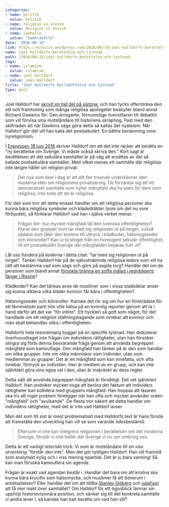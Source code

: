 ```yaml
---
categories:
- name: politik
  value: Politik
- name: religion-vs-ateism
  value: Religion vs ateism
- name: samhalle
  value: "Samh\xE4lle"
date: '2016-06-18'
link: https://kraulis.wordpress.com/2016/06/18/joel-halldorfs-berattelse-och-tystnad/
name: joel-halldorfs-berattelse-och-tystnad
path: /2016/06/18/joel-halldorfs-berattelse-och-tystnad/
tags:
- name: islamism
  value: islamism
- name: joel-halldorf
  value: Joel Halldorf
title: "Joel Halldorfs ber\xE4ttelse och tystnad"
type: post
---
```

Joel Halldorf har [skrivit en hel del på sistone](/posts/), och han tycks eftersträva den stil och framtoning som många religiösa apologeter beskyller bland annat Richard Dawkins för: Den arrogante, förnumstige översittaren till debattör som vill förvisa sina motståndare till historiens skräphög. Fast med den skillnaden att när Dawkins sägs göra detta så kallas det nyateism. När Halldorf gör det vill han kalla det postsekulärt. En bättre benämning vore: nyreligionism.

I [Expressen 18 juni 2016](http://www.expressen.se/kultur/hur-mycket-mangfald-tal-var-offentlighet/) skriver Halldorf om att det inte räcker att berätta en "ny berättelse om Sverige. Vi måste också skriva den." Kort sagt är berättelsen att det sekulära samhället är på väg att ersättas av det så kallade postsekulära samhället. Med vilket menas ett samhälle där religiösa inte längre håller sin religion privat:



> Det nya som sker i dag är att allt fler troende underkänner den moderna idén om religionens privatisering. De förväntar sig att ett demokratiskt samhälle som hyllar mångfald ska ha plats för dem som religiösa, inte trots att de är religiösa.

För den som tror att detta endast handlar om att religiösa personer ska kunna bära religiösa symboler och klädedräkter (som om det nu vore förbjudet), så förklarar Halldorf vad han i själva verket menar:

> Frågan blir: hur mycket mångfald tål den svenska offentligheten? Klarar den grupper som tar med sig religionen ut på torget, också sådana som låter den komma till uttryck i klädkoder, hälsningsseder och könsroller? Kan vi ta steget från en homogent sekulär offentlighet, till ett postsekulärt Sverige där mångfalden bejakas fullt ut?

Låt oss fundera på koderna i detta citat: "tar med sig religionen ut på torget". Tänker Halldorf här på de självutnämnda religiösa ledare som vill ha rätt att bestämma vad som sägs och görs på sagda torg? Handlar det om de personer som bland annat [försökte bränna en soffa målad i regnbågens färger i Rissne](http://www.expressen.se/nyheter/tva-misshandlades-under-pride-evenemang/)?

Klädkoder? Kan det tänkas avse de muslimer som i vissa stadsdelar anser sig kunna diktera vilka kläder kvinnor får bära i offentligheten?

Hälsningsseder och könsroller: Kanske det rör sig om hur en företrädare för ett feministiskt parti inte ville hälsa på en kvinnlig reporter genom att ta i hand därför att det var "för intimt". Ett hyckleri så gott som något, för det handlade om ett religiöst ställningstagande som innebar att kvinnor och män skall behandlas olika i offentligheten.

Halldorfs hela resonemang bygger på en specifik tystnad. Han diskuterar överhuvudtaget inte frågan om individens rättigheter, utan han försöker slingra sig förbi denna besvärande fråga genom att använda begreppet mångfald som kamouflage. Den mångfald han tänker på är den som handlar om olika grupper. Inte om olika människor som individer, utan som medlemmar av grupper. Det är en mångfald som kan innefatta, och ofta innebär, förtryck av individen. Hen är medlem av en grupp, och kan inte självklart göra sina egna val i den, utan är inskränkt av dess regler.

Detta sätt att använda begreppet mångfald är försåtligt. Det vet självklart Halldorf. Han undviker mycket noga att beröra det faktum att individers rättigheter kan kollidera med gruppers mångfald. Han hoppas att läsaren ska tro att inget problem föreligger när han ofta och mycket använder orden "mångfald" och "avvikande". De flesta tror säkert att detta handlar om individens rättigheter, med det är inte vad Halldorf avser.

Men det som till sist är mest problematiskt med Halldorfs text är hans försök att framställa den utveckling han vill se som varande ödesbestämd:

> Eftersom vi inte kan integrera religionen i berättelsen om det moderna Sverige, förstår vi inte heller det Sverige vi nu ser omkring oss.

Detta är ett vanligt retoriskt trick: Vi som är motståndare till en viss utveckling "förstår den inte". Men det gör tydligen Halldorf. Han vill framstå som analytiskt kylig och i viss mening opartisk. Det är ju bara sanning! Så kan man försöka kamouflera sin agenda.

Frågan är exakt vad agendan består i. Handlar det bara om att kristna ska kunna bära krucifix som halssmycke, och muslimer få ett bönerum i arbetsplatsen? Eller handlar det om att tillåta [Stanley Sjöberg](http://www.expressen.se/nyheter/hbtq-personer-borde-vara-mer-lagmalda/) och [salafism](http://www.aftonbladet.se/debatt/article23016007.ab) att få mer makt över samhället? Om Halldorf för ett ögonblick lämnar sin upphöjt historievisionära position, och sänker sig till det konkreta samhälle vi andra lever i, så kanske han kan berätta om vad han vill?

